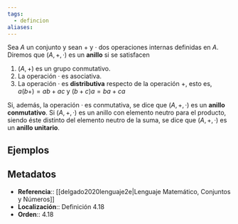 ```yaml
---
tags:
  - defincion
aliases:
---
```

Sea $A$ un conjunto y sean $+$ y $·$ dos operaciones internas definidas en $A$. Diremos que $(A,+,·)$ es un **anillo** si se satisfacen

1. $(A, +)$ es un grupo conmutativo.
2. La operación $·$ es asociativa.
3. La operación $·$ es **distributiva** respecto de la operación $+$, esto es,
    $a(b+)=ab+ac$ y $(b+c)a=ba+ca$
    
Si, además, la operación $·$ es conmutativa, se dice que $(A,+,·)$ es un **anillo conmutativo**.
Si $(A,+,·)$ es un anillo con elemento neutro para el producto, siendo éste distinto del elemento neutro de la suma, se dice que $(A,+,·)$ es un **anillo unitario**.

## Ejemplos

## Metadatos
- **Referencia**:: [[delgado2020lenguaje2e|Lenguaje Matemático, Conjuntos y Números]]
- **Localización**:: Definición 4.18
- **Orden**:: 4.18
